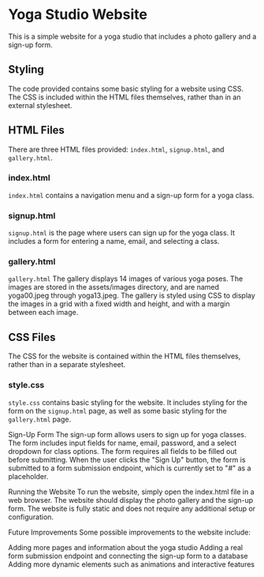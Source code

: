 # Yoga Studio Website
This is a simple website for a yoga studio that includes a photo gallery and a sign-up form.

## Styling

The code provided contains some basic styling for a website using CSS. The CSS is included within the HTML files themselves, rather than in an external stylesheet.

## HTML Files

There are three HTML files provided: `index.html`, `signup.html`, and `gallery.html`.

### index.html

`index.html` contains a navigation menu and a sign-up form for a yoga class.

### signup.html

`signup.html` is the page where users can sign up for the yoga class. It includes a form for entering a name, email, and selecting a class.

### gallery.html

`gallery.html` The gallery displays 14 images of various yoga poses. The images are stored in the assets/images directory, and are named yoga00.jpeg through yoga13.jpeg. The gallery is styled using CSS to display the images in a grid with a fixed width and height, and with a margin between each image.

## CSS Files

The CSS for the website is contained within the HTML files themselves, rather than in a separate stylesheet.

### style.css

`style.css` contains basic styling for the website. It includes styling for the form on the `signup.html` page, as well as some basic styling for the `gallery.html` page.





Sign-Up Form
The sign-up form allows users to sign up for yoga classes. The form includes input fields for name, email, password, and a select dropdown for class options. The form requires all fields to be filled out before submitting. 
When the user clicks the "Sign Up" button, the form is submitted to a form submission endpoint, which is currently set to "#" as a placeholder.

Running the Website
To run the website, simply open the index.html file in a web browser. The website should display the photo gallery and the sign-up form. The website is fully static and does not require any additional setup or configuration.

Future Improvements
Some possible improvements to the website include:

Adding more pages and information about the yoga studio
Adding a real form submission endpoint and connecting the sign-up form to a database
Adding more dynamic elements such as animations and interactive features